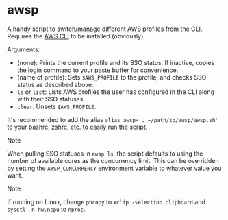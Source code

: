 # awsp

A handy script to switch/manage different AWS profiles from the CLI. Requires the [AWS CLI](https://aws.amazon.com/cli/) to be installed (obviously).

Arguments:

- (none): Prints the current profile and its SSO status. If inactive, copies the login command to your paste buffer for convenience.
- (name of profile): Sets `$AWS_PROFILE` to the profile, and checks SSO status as described above.
- `ls` or `list`: Lists AWS profiles the user has configured in the CLI along with their SSO statuses.
- `clear`: Unsets `$AWS_PROFILE`.

It's recommended to add the alias `alias awsp='. ~/path/to/awsp/awsp.sh'` to your bashrc, zshrc, etc. to easily run the script.

> [!NOTE]
> When pulling SSO statuses in `awsp ls`, the script defaults to using the number of available cores as the concurrency limit. This can be overridden by setting the `AWSP_CONCURRENCY` environment variable to whatever value you want.

> [!NOTE]
> If running on Linux, change `pbcopy` to `xclip -selection clipboard` and `sysctl -n hw.ncpu` to `nproc`.
